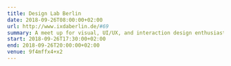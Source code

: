 ```yaml
---
title: Design Lab Berlin
date: 2018-09-26T08:00:00+02:00
url: http://www.ixdaberlin.de/#69
summary: A meet up for visual, UI/UX, and interaction design enthusiasts focused on creating a community of designers in Berlin.
start: 2018-09-26T17:30:00+02:00
end: 2018-09-26T20:00:00+02:00
venue: 9f4mffx4+x2
---
```

